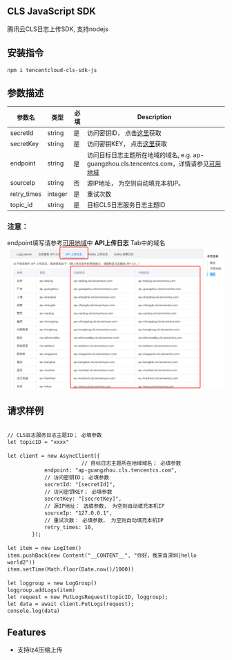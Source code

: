 ## CLS JavaScript SDK

腾讯云CLS日志上传SDK, 支持nodejs

## 安装指令
```
npm i tencentcloud-cls-sdk-js
```

## 参数描述

| 参数名 | 类型     | 必填 | Description                                                  |
| ------------- | --------------- | -------- | ------------------------------------------------------------ |
| secretId    | string          | 是 | 访问密钥ID， 点击[这里](https://console.cloud.tencent.com/cam/capi)获取 |
| secretKey  | string          | 是    | 访问密钥KEY， 点击[这里](https://console.cloud.tencent.com/cam/capi)获取 |
| endpoint      | string          | 是  | 访问目标日志主题所在地域的域名, e.g. ap-guangzhou.cls.tencentcs.com，详情请参见[可用地域](https://cloud.tencent.com/document/product/614/18940#.E5.9F.9F.E5.90.8D) |
| sourceIp      | string          | 否   | 源IP地址， 为空则自动填充本机IP。               |
| retry_times      | integer          | 是    | 重试次数                                      |
| topic_id      | string          | 是    | 目标CLS日志服务日志主题ID                                  |

### 注意： 

endpoint填写请参考[可用地域](https://cloud.tencent.com/document/product/614/18940#.E5.9F.9F.E5.90.8D)中 **API上传日志** Tab中的域名![image-20230403191435319](https://github.com/TencentCloud/tencentcloud-cls-sdk-js/blob/main/demo.png)


## 请求样例

```

// CLS日志服务日志主题ID； 必填参数
let topicID = "xxxx"

let client = new AsyncClient({
						// 目标日志主题所在地域域名； 必填参数
            endpoint: "ap-guangzhou.cls.tencentcs.com",
            // 访问密钥ID； 必填参数
            secretId: "[secretId]", 
            // 访问密钥KEY； 必填参数
            secretKey: "[secretKey]",
            // 源IP地址： 选填参数， 为空则自动填充本机IP
            sourceIp: "127.0.0.1",
            // 重试次数： 必填参数， 为空则自动填充本机IP
            retry_times: 10,
        });

let item = new LogItem()
item.pushBack(new Content("__CONTENT__", "你好，我来自深圳|hello world2"))
item.setTime(Math.floor(Date.now()/1000))

let loggroup = new LogGroup()
loggroup.addLogs(item)
let request = new PutLogsRequest(topicID, loggroup);
let data = await client.PutLogs(request);
console.log(data)
```

## Features

- 支持lz4压缩上传
